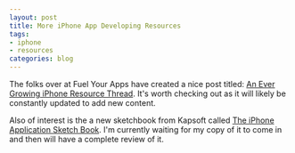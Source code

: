 ```yaml
--- 
layout: post
title: More iPhone App Developing Resources
tags: 
- iphone
- resources
categories: blog
---
```

The folks over at Fuel Your Apps have created a nice post titled: <a href="http://www.fuelyourapps.com/an-ever-growing-iphone-resource-thread/" target="_blank">An Ever Growing iPhone Resource Thread</a>. It's worth checking out as it will likely be constantly updated to add new content.
<!--more-->
Also of interest is the a new sketchbook from Kapsoft called <a href="http://mobilesketchbook.com/" target="_blank">The iPhone Application Sketch Book</a>. I'm currently waiting for my copy of it to come in and then will have a complete review of it.
